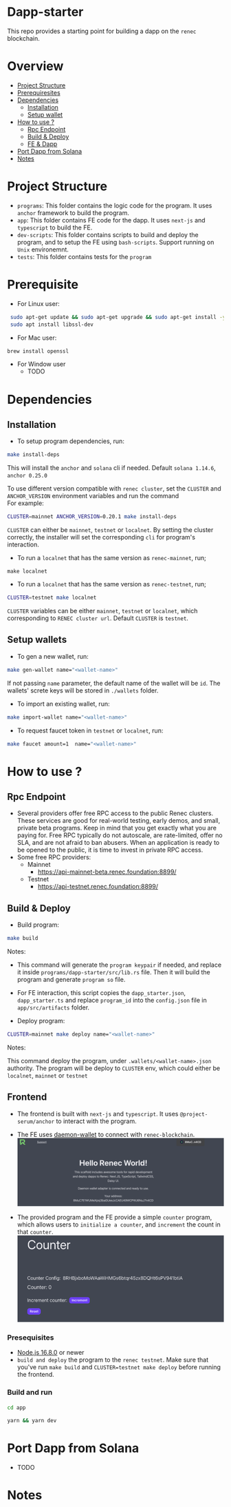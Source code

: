 # Dapp-starter

This repo provides a starting point for building a dapp on the `renec` blockchain.

# Overview

  - [Project Structure](#project-structure)
  - [Prerequiresites](#prerequisite)
  - [Dependencies](#dependencies)
     - [Installation](#installation)
     - [Setup wallet](#setup-wallets)
  - [How to use ?](#how-to-use-)
     - [Rpc Endpoint](#rpc-endpoint)
     - [Build & Deploy](#build--deploy)
     - [FE & Dapp](#frontend)
  - [Port Dapp from Solana](#port-dapp-from-solana)
  - [Notes](#frontend)
# Project Structure

- `programs`: This folder contains the logic code for the program. It uses `anchor` framework to build the program.
- `app`: This folder contains FE code for the dapp. It uses `next-js` and `typescript` to build the FE.
- `dev-scripts`: This folder contains scripts to build and deploy the program, and to setup the FE using `bash-scripts`. Support running on `Unix` environemnt.
- `tests`: This folder contains tests for the `program`

# Prerequisite

- For Linux user:

```bash
 sudo apt-get update && sudo apt-get upgrade && sudo apt-get install -y pkg-config build-essential libudev-dev
 sudo apt install libssl-dev
```

- For Mac user:

```bash
brew install openssl
```

- For Window user
  - TODO
# Dependencies
  
  ## Installation
- To setup program dependencies, run:

```bash
make install-deps
```

This will install the `anchor` and `solana` cli if needed. Default `solana 1.14.6`, `anchor 0.25.0`

To use different version compatible with `renec cluster`, set the `CLUSTER` and `ANCHOR_VERSION` environment variables and run the command
</br>
For example:

```bash
CLUSTER=mainnet ANCHOR_VERSION=0.20.1 make install-deps
```

`CLUSTER` can either be `mainnet`, `testnet` or `localnet`. By setting the cluster correctly, the installer will set the corresponding `cli` for program's interaction.

- To run a `localnet` that has the same version as `renec-mainnet`, run;

```
make localnet
```

- To run a `localnet` that has the same version as `renec-testnet`, run;

```bash
CLUSTER=testnet make localnet
```

`CLUSTER` variables can be either `mainnet`, `testnet` or `localnet`, which corresponding to `RENEC cluster url`. Default `CLUSTER` is `testnet`.

  ## Setup wallets

- To gen a new wallet, run:

```bash
make gen-wallet name="<wallet-name>"
```

If not passing `name` parameter, the default name of the wallet will be `id`. The wallets' screte keys will be stored in `./wallets` folder.

- To import an existing wallet, run:

```bash
make import-wallet name="<wallet-name>"
```

- To request faucet token in `testnet` or `localnet`, run:

```bash
make faucet amount=1  name="<wallet-name>"
```

# How to use ?

## Rpc Endpoint
  - Several providers offer free RPC access to the public Renec clusters. These services are good for real-world testing, early demos, and small, private beta programs. Keep in mind that you get exactly what you are paying for. Free RPC typically do not autoscale, are rate-limited, offer no SLA, and are not afraid to ban abusers. When an application is ready to be opened to the public, it is time to invest in private RPC access.
  - Some free RPC providers:
    - Mainnet
        - https://api-mainnet-beta.renec.foundation:8899/
    - Testnet
        - https://api-testnet.renec.foundation:8899/
## Build & Deploy

- Build program:
```bash
make build
```

Notes:

  - This command will generate the `program keypair` if needed, and replace it inside `programs/dapp-starter/src/lib.rs` file.
    Then it will build the program and generate `program so` file.

  - For FE interaction, this script copies the `dapp_starter.json`, `dapp_starter.ts` and replace `program_id` into the `config.json` file in `app/src/artifacts` folder.

- Deploy program:
```bash
CLUSTER=mainnet make deploy name="<wallet-name>"
```
Notes:

  This command deploy the program, under `.wallets/<wallet-name>.json` authority. The program will be deploy to `CLUSTER` env, which could either be `localnet`, `mainnet` or `testnet`

## Frontend

- The frontend is built with `next-js` and `typescript`. It uses `@project-serum/anchor` to interact with the program.
  </br>

- The FE uses [daemon-wallet](https://renec.foundation/en/support/how-to-create-a-new-demon-wallet) to connect with `renec-blockchain`.
  ![daemonWallet](public/connect_wallet.png)

- The provided program and the FE provide a simple `counter` program, which allows users to `initialize a counter`, and `increment` the count in that `counter`.
  ![counter](public/counter.png)

### Presequisites

- [Node.js 16.8.0](https://nodejs.org/en) or newer
- `build and deploy` the program to the `renec testnet`. Make sure that you've run `make build` and `CLUSTER=testnet make deploy` before running the frontend.

### Build and run

```bash
cd app
```

```bash
yarn && yarn dev
```

# Port Dapp from Solana
  - TODO
# Notes
